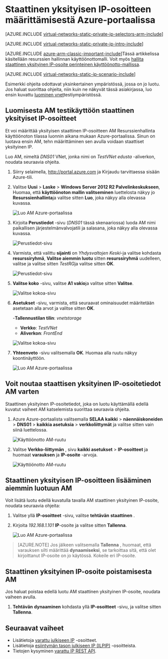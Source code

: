 <properties 
   pageTitle="Staattinen yksityinen IP määrittämisestä ARM-tilassa Azure-portaalissa | Microsoft Azure"
   description="Tietoja yksityisen IP-osoitteet (tapahtuneen) ja kuinka voit hallita niiden ARM-tilassa Azure-portaalissa"
   services="virtual-network"
   documentationCenter="na"
   authors="jimdial"
   manager="carmonm"
   editor="tysonn"
   tags="azure-resource-manager"
/>
<tags 
   ms.service="virtual-network"
   ms.devlang="na"
   ms.topic="article"
   ms.tgt_pltfrm="na"
   ms.workload="infrastructure-services"
   ms.date="02/04/2016"
   ms.author="jdial" />

# <a name="how-to-set-a-static-private-ip-address-in-the-azure-portal"></a>Staattinen yksityisen IP-osoitteen määrittämisestä Azure-portaalissa

[AZURE.INCLUDE [virtual-networks-static-private-ip-selectors-arm-include](../../includes/virtual-networks-static-private-ip-selectors-arm-include.md)]

[AZURE.INCLUDE [virtual-networks-static-private-ip-intro-include](../../includes/virtual-networks-static-private-ip-intro-include.md)]

[AZURE.INCLUDE [azure-arm-classic-important-include](../../includes/azure-arm-classic-important-include.md)]Tässä artikkelissa käsitellään resurssien hallinnan käyttöönottomalli. Voit myös [hallita staattinen yksityinen IP-osoite perinteinen käyttöönotto-mallissa](virtual-networks-static-private-ip-classic-pportal.md).

[AZURE.INCLUDE [virtual-networks-static-ip-scenario-include](../../includes/virtual-networks-static-ip-scenario-include.md)]

Esimerkki ohjeita odottavat yksinkertainen ympäristössä, jossa on jo luotu. Jos haluat suorittaa ohjeita, niin kuin ne näkyvät tässä asiakirjassa, luo ensin kuvattu [luominen vnet](virtual-networks-create-vnet-arm-pportal.md)testiympäristössä.

## <a name="how-to-create-a-vm-for-testing-static-private-ip-addresses"></a>Luomisesta AM testikäyttöön staattinen yksityiset IP-osoitteet

Et voi määrittää yksityisen staattinen IP-osoitteen AM Resurssienhallinta käyttöönoton tilassa luonnin aikana mukaan Azure-portaalissa. Sinun on luotava ensin AM, tehn määrittäminen sen avulla voidaan staattiset yksityinen IP.

Luo AM, nimeltä *DNS01* VNet, jonka nimi on *TestVNet* *edusta* -aliverkon, noudata seuraavia ohjeita.

1. Siirry selaimella, http://portal.azure.com ja Kirjaudu tarvittaessa sisään Azure-tili.
2. Valitse **Uusi** > **Laske** > **Windows Server 2012 R2 Palvelinkeskukseen**, Huomaa, että **käyttöönoton mallin valitseminen** luettelosta näkyy jo **Resurssienhallinta**ja valitse sitten **Luo**, joka näkyy alla olevassa kuvassa.

    ![Luo AM Azure-portaalissa](./media/virtual-networks-static-ip-arm-pportal/figure01.png)

3. Kirjoita **Perustiedot** -sivu (*DNS01* tässä skenaariossa) luoda AM nimi paikallisen järjestelmänvalvojatili ja salasana, joka näkyy alla olevassa kuvassa.

    ![Perustiedot-sivu](./media/virtual-networks-static-ip-arm-pportal/figure02.png)

4. Varmista, että valittu **sijainti** on *Yhdysvaltojen Keski*-ja valitse kohdasta **resurssiryhmä**, **Valitse aiemmin luotu** sitten **resurssiryhmä** uudelleen, valitse ja valitse sitten *TestRG*ja valitse sitten **OK**.

    ![Perustiedot-sivu](./media/virtual-networks-static-ip-arm-pportal/figure03.png)

5. **Valitse koko** -sivu, valitse **A1 vakio**ja valitse sitten **Valitse**.

    ![Valitse kokoa-sivu](./media/virtual-networks-static-ip-arm-pportal/figure04.png) 

6. **Asetukset** -sivu, varmista, että seuraavat ominaisuudet määritetään asetetaan alla arvot ja valitse sitten **OK**.

    -**Tallennustilan tilin**: *vnetstorage*
    - **Verkko**: *TestVNet*
    - **Aliverkon**: *FrontEnd*

    ![Valitse kokoa-sivu](./media/virtual-networks-static-ip-arm-pportal/figure05.png)  

7. **Yhteenveto** -sivu valitsemalla **OK**. Huomaa alla ruutu näkyy koontinäyttöön.

    ![Luo AM Azure-portaalissa](./media/virtual-networks-static-ip-arm-pportal/figure06.png)

## <a name="how-to-retrieve-static-private-ip-address-information-for-a-vm"></a>Voit noutaa staattisen yksityinen IP-osoitetiedot AM varten

Staattinen yksityinen IP-osoitetiedot, joka on luotu käyttämällä edellä kuvatut vaiheet AM katselemista suorittaa seuraavia ohjeita.

1. Azure Azure-portaalista valitsemalla **SELAA kaikki** > **näennäiskoneiden** > **DNS01** > **kaikkia asetuksia** > **verkkoliittymät** ja valitse sitten vain siinä luettelossa.

    ![Käyttöönotto AM-ruutu](./media/virtual-networks-static-ip-arm-pportal/figure07.png)

2. Valitse **Verkko-liittymän** , sivu **kaikki asetukset** > **IP-osoitteet** ja huomaat **varauksen** ja **IP-osoite** -arvoja.

    ![Käyttöönotto AM-ruutu](./media/virtual-networks-static-ip-arm-pportal/figure08.png)

## <a name="how-to-add-a-static-private-ip-address-to-an-existing-vm"></a>Staattinen yksityisen IP-osoitteen lisääminen aiemmin luotuun AM
Voit lisätä luotu edellä kuvatulla tavalla AM staattinen yksityinen IP-osoite, noudata seuraavia ohjeita:

1. Valitse yllä **IP-osoitteet** -sivu, valitse **tehtävän** **staattinen** .
2. Kirjoita *192.168.1.101* **IP**-osoite ja valitse sitten **Tallenna**.

    ![Luo AM Azure-portaalissa](./media/virtual-networks-static-ip-arm-pportal/figure09.png)

>[AZURE.NOTE] Jos jälkeen valitsemalla **Tallenna** , huomaat, että varauksen silti määrittää **dynaamiseksi**, se tarkoittaa sitä, että olet kirjoittanut IP-osoite on jo käytössä. Kokeile eri IP-osoite.

## <a name="how-to-remove-a-static-private-ip-address-from-a-vm"></a>Staattinen yksityinen IP-osoite poistamisesta AM
Jos haluat poistaa edellä luotu AM staattinen yksityinen IP-osoite, noudata vaiheen avulla.
    
1. **Tehtävän** **dynaaminen** kohdasta yllä **IP-osoitteet** -sivu, ja valitse sitten **Tallenna**.

## <a name="next-steps"></a>Seuraavat vaiheet

- Lisätietoja [varattu julkiseen IP](virtual-networks-reserved-public-ip.md) -osoitteet.
- Lisätietoja [esiintymän tason julkiseen IP (ILPIP)](virtual-networks-instance-level-public-ip.md) -osoitteista.
- Tietojen kysyminen [varattu IP REST API](https://msdn.microsoft.com/library/azure/dn722420.aspx).